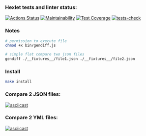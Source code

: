 ### Hexlet tests and linter status:
[![Actions Status](https://github.com/kasapvictor/frontend-project-lvl2/workflows/hexlet-check/badge.svg)](https://github.com/kasapvictor/frontend-project-lvl2/actions)
[![Maintainability](https://api.codeclimate.com/v1/badges/b31b5b025848e6e319f2/maintainability)](https://codeclimate.com/github/kasapvictor/frontend-project-lvl2/maintainability)
[![Test Coverage](https://api.codeclimate.com/v1/badges/b31b5b025848e6e319f2/test_coverage)](https://codeclimate.com/github/kasapvictor/frontend-project-lvl2/test_coverage)
[![tests-check](https://github.com/kasapvictor/frontend-project-lvl2/actions/workflows/tests-check.yml/badge.svg)](https://github.com/kasapvictor/frontend-project-lvl2/actions/workflows/tests-check.yml)

### Notes

```bash
# permission to execute file
chmod +x bin/gendiff.js 
 ```

```bash 
# simple flat compare two json files
gendiff ./__fixtures__/file1.json ./__fixtures__/file2.json
```

### Install
```bash
make install
```

### Compare 2 JSON files:
[![asciicast](https://asciinema.org/a/S3VztScAm5iOmEiFrqLYMxaA2.svg)](https://asciinema.org/a/S3VztScAm5iOmEiFrqLYMxaA2)

### Compare 2 YML files:
[![asciicast](https://asciinema.org/a/GSp8RzAivYKPcL7SqUblGFdDh.svg)](https://asciinema.org/a/GSp8RzAivYKPcL7SqUblGFdDh)
